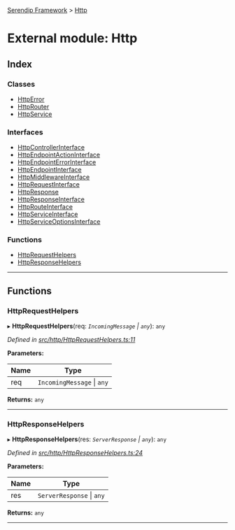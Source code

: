[Serendip Framework](../README.md) > [Http](../modules/http.md)

# External module: Http

## Index

### Classes

* [HttpError](../classes/http.httperror.md)
* [HttpRouter](../classes/http.httprouter.md)
* [HttpService](../classes/http.httpservice.md)

### Interfaces

* [HttpControllerInterface](../interfaces/http.httpcontrollerinterface.md)
* [HttpEndpointActionInterface](../interfaces/http.httpendpointactioninterface.md)
* [HttpEndpointErrorInterface](../interfaces/http.httpendpointerrorinterface.md)
* [HttpEndpointInterface](../interfaces/http.httpendpointinterface.md)
* [HttpMiddlewareInterface](../interfaces/http.httpmiddlewareinterface.md)
* [HttpRequestInterface](../interfaces/http.httprequestinterface.md)
* [HttpResponse](../interfaces/http.httpresponse.md)
* [HttpResponseInterface](../interfaces/http.httpresponseinterface.md)
* [HttpRouteInterface](../interfaces/http.httprouteinterface.md)
* [HttpServiceInterface](../interfaces/http.httpserviceinterface.md)
* [HttpServiceOptionsInterface](../interfaces/http.httpserviceoptionsinterface.md)

### Functions

* [HttpRequestHelpers](http.md#httprequesthelpers)
* [HttpResponseHelpers](http.md#httpresponsehelpers)

---

## Functions

<a id="httprequesthelpers"></a>

###  HttpRequestHelpers

▸ **HttpRequestHelpers**(req: *`IncomingMessage` \| `any`*): `any`

*Defined in [src/http/HttpRequestHelpers.ts:11](https://github.com/m-esm/serendip/blob/17b0858/src/http/HttpRequestHelpers.ts#L11)*

**Parameters:**

| Name | Type |
| ------ | ------ |
| req | `IncomingMessage` \| `any` |

**Returns:** `any`

___
<a id="httpresponsehelpers"></a>

###  HttpResponseHelpers

▸ **HttpResponseHelpers**(res: *`ServerResponse` \| `any`*): `any`

*Defined in [src/http/HttpResponseHelpers.ts:24](https://github.com/m-esm/serendip/blob/17b0858/src/http/HttpResponseHelpers.ts#L24)*

**Parameters:**

| Name | Type |
| ------ | ------ |
| res | `ServerResponse` \| `any` |

**Returns:** `any`

___

